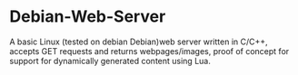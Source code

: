 # Debian-Web-Server
A basic Linux (tested on debian Debian)web server written in C/C++, accepts GET requests and returns webpages/images, proof of concept for support for dynamically generated content using Lua.
